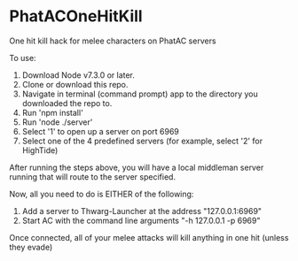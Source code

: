 # PhatACOneHitKill
One hit kill hack for melee characters on PhatAC servers

To use:

1. Download Node v7.3.0 or later.
2. Clone or download this repo.
3. Navigate in terminal (command prompt) app to the directory you downloaded the repo to.
4. Run 'npm install'
5. Run 'node ./server'
6. Select '1' to open up a server on port 6969
7. Select one of the 4 predefined servers (for example, select '2' for HighTide)

After running the steps above, you will have a local middleman server running that will route to the server specified.

Now, all you need to do is EITHER of the following:
1. Add a server to Thwarg-Launcher at the address "127.0.0.1:6969"
2. Start AC with the command line arguments "-h 127.0.0.1 -p 6969"

Once connected, all of your melee attacks will kill anything in one hit (unless they evade)